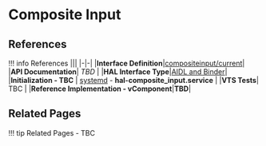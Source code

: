 # Composite Input

## References

!!! info References
    |||
    |-|-|
    |**Interface Definition**|[compositeinput/current](https://github.com/rdkcentral/rdk-halif-aidl/tree/main/compositeinput/current)|
    |**API Documentation**| *TBD* |
    |**HAL Interface Type**|[AIDL and Binder](../../../introduction/aidl_and_binder.md)|
    |**Initialization - TBC** | [systemd](../../../vsi/systemd/current/systemd.md) - **hal-composite_input.service** |
    |**VTS Tests**| TBC |
    |**Reference Implementation - vComponent**|**TBD**|

## Related Pages

!!! tip Related Pages
    - TBC
